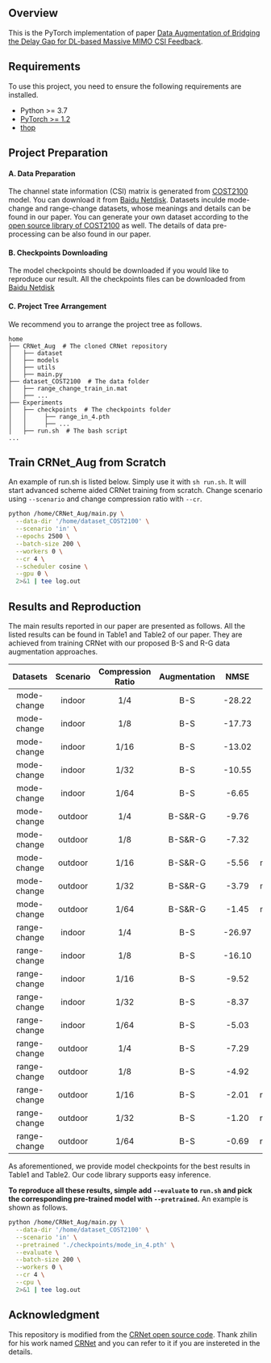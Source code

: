 ## Overview

This is the PyTorch implementation of paper [Data Augmentation of Bridging the Delay Gap for DL-based Massive MIMO CSI Feedback]().

## Requirements

To use this project, you need to ensure the following requirements are installed.

- Python >= 3.7
- [PyTorch >= 1.2](https://pytorch.org/get-started/locally/)
- [thop](https://github.com/Lyken17/pytorch-OpCounter)

## Project Preparation

#### A. Data Preparation

The channel state information (CSI) matrix is generated from [COST2100](https://ieeexplore.ieee.org/document/6393523) model. 
You can download it from [Baidu Netdisk](https://pan.baidu.com/s/1MCNrmmGShwHuttPMxcr_YA?pwd=9b0l). Datasets inculde mode-change and range-change datasets, whose meanings and details can be found in our paper.
You can generate your own dataset according to the [open source library of COST2100](https://github.com/cost2100/cost2100) as well. The details of data pre-processing can be also found in our paper.

#### B. Checkpoints Downloading

The model checkpoints should be downloaded if you would like to reproduce our result. All the checkpoints files can be downloaded from [Baidu Netdisk](https://pan.baidu.com/s/1rtAA-vXOHUCf3wXsfoR-4g?pwd=st0i)

#### C. Project Tree Arrangement

We recommend you to arrange the project tree as follows.

```
home
├── CRNet_Aug  # The cloned CRNet repository
│   ├── dataset
│   ├── models
│   ├── utils
│   ├── main.py
├── dataset_COST2100  # The data folder
│   ├── range_change_train_in.mat
│   ├── ...
├── Experiments
│   ├── checkpoints  # The checkpoints folder
│   │     ├── range_in_4.pth
│   │     ├── ...
│   ├── run.sh  # The bash script
...
```

## Train CRNet_Aug from Scratch

An example of run.sh is listed below. Simply use it with `sh run.sh`. It will start advanced scheme aided CRNet training from scratch. Change scenario using `--scenario` and change compression ratio with `--cr`.

``` bash
python /home/CRNet_Aug/main.py \
  --data-dir '/home/dataset_COST2100' \
  --scenario 'in' \
  --epochs 2500 \
  --batch-size 200 \
  --workers 0 \
  --cr 4 \
  --scheduler cosine \
  --gpu 0 \
  2>&1 | tee log.out
```

## Results and Reproduction

The main results reported in our paper are presented as follows. All the listed results can be found in Table1 and Table2 of our paper. They are achieved from training CRNet with our proposed B-S and R-G data augmentation approaches. 


Datasets | Scenario | Compression Ratio | Augmentation | NMSE | Checkpoints
:--: | :--: | :--: | :--: | :--: | :--:
mode-change | indoor | 1/4 | B-S | -28.22 | mode_in_4.pth
mode-change | indoor | 1/8 | B-S | -17.73 | mode_in_8.pth
mode-change | indoor | 1/16 | B-S | -13.02 | mode_in_16.pth
mode-change | indoor | 1/32 | B-S | -10.55 | mode_in_32.pth
mode-change | indoor | 1/64 | B-S | -6.65 | mode_in_64.pth
mode-change | outdoor | 1/4 | B-S&R-G | -9.76 | mode_out_4.pth
mode-change | outdoor | 1/8 | B-S&R-G | -7.32 | mode_out_8.pth
mode-change | outdoor | 1/16 | B-S&R-G | -5.56 | mode_out_16.pth
mode-change | outdoor | 1/32 | B-S&R-G | -3.79 | mode_out_32.pth
mode-change | outdoor | 1/64 | B-S&R-G | -1.45 | mode_out_64.pth
range-change | indoor | 1/4 | B-S | -26.97 | range_in_4.pth
range-change | indoor | 1/8 | B-S | -16.10 | range_in_8.pth
range-change | indoor | 1/16 | B-S | -9.52 | range_in_16.pth
range-change | indoor | 1/32 | B-S | -8.37 | range_in_32.pth
range-change | indoor | 1/64 | B-S | -5.03 | range_in_64.pth
range-change | outdoor | 1/4 | B-S | -7.29 | range_out_4.pth
range-change | outdoor | 1/8 | B-S | -4.92 | range_out_8.pth
range-change | outdoor | 1/16 | B-S | -2.01 | range_out_16.pth
range-change | outdoor | 1/32 | B-S | -1.20 | range_out_32.pth
range-change | outdoor | 1/64 | B-S | -0.69 | range_out_64.pth

As aforementioned, we provide model checkpoints for the best results in Table1 and Table2. Our code library supports easy inference. 

**To reproduce all these results, simple add `--evaluate` to `run.sh` and pick the corresponding pre-trained model with `--pretrained`.** An example is shown as follows.

``` bash
python /home/CRNet_Aug/main.py \
  --data-dir '/home/dataset_COST2100' \
  --scenario 'in' \
  --pretrained './checkpoints/mode_in_4.pth' \
  --evaluate \
  --batch-size 200 \
  --workers 0 \
  --cr 4 \
  --cpu \
  2>&1 | tee log.out
```

## Acknowledgment

This repository is modified from the [CRNet open source code](https://github.com/Kylin9511/CRNet). Thank zhilin for his work named [CRNet](https://ieeexplore.ieee.org/document/9149229) and you can refer to it if you are instereted in the details. 
